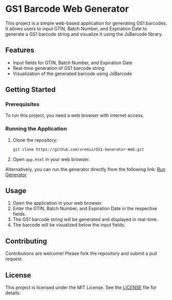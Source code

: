 # GS1 Barcode Web Generator

This project is a simple web-based application for generating GS1 barcodes. It allows users to input GTIN, Batch Number, and Expiration Date to generate a GS1 barcode string and visualize it using the JsBarcode library.

## Features

- Input fields for GTIN, Batch Number, and Expiration Date
- Real-time generation of GS1 barcode string
- Visualization of the generated barcode using JsBarcode

## Getting Started

### Prerequisites

To run this project, you need a web browser with internet access.

### Running the Application

1. Clone the repository:
    ```sh
    git clone https://github.com/xremix/GS1-Generator-Web.git
    ```
2. Open `app.html` in your web browser.

Alternatively, you can run the generator directly from the following link:
[Run Generator](https://raw.githack.com/xremix/GS1-Generator-Web/main/app.html)

## Usage

1. Open the application in your web browser.
2. Enter the GTIN, Batch Number, and Expiration Date in the respective fields.
3. The GS1 barcode string will be generated and displayed in real-time.
4. The barcode will be visualized below the input fields.

## Contributing

Contributions are welcome! Please fork the repository and submit a pull request.

## License

This project is licensed under the MIT License. See the [LICENSE](LICENSE) file for details.